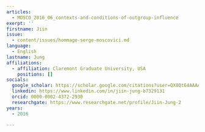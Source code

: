 ```yaml
---
articles:
  - MOSCO_2016_06_contexts-and-conditions-of-outgroup-influence
exerpt: ''
firstname: Jiin
issue:
  - content/issues/hommage-serge-moscovici.md
language:
  - English
lastname: Jung
affiliations:
  - affiliation: Claremont Graduate University, USA
    positions: []
socials:
  google_scholar: https://scholar.google.com/citations?user=QX8Qt64AAAAJ&hl=en
  linkedin: https://www.linkedin.com/in/jiin-jung-b7329131
  orcid: 0000-0002-4372-2930
  researchgate: https://www.researchgate.net/profile/Jiin-Jung-2
years:
  - 2016

---
```

